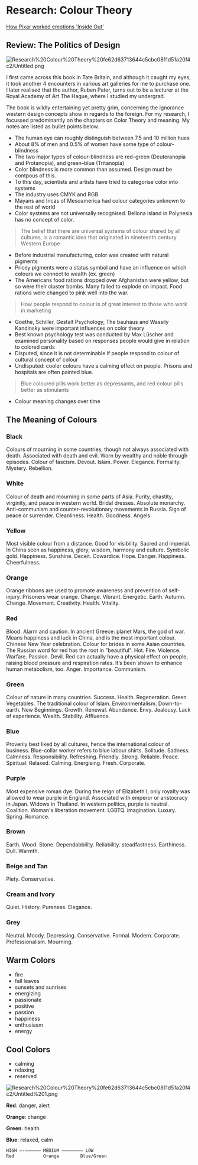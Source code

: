 # Research: Colour Theory

[How Pixar worked emotions 'Inside Out'](https://eu.usatoday.com/story/life/movies/2015/06/18/pixar-inside-out-making-the-emotions-characters/28648779/)

## Review: The Politics of Design

![Research%20Colour%20Theory%20fe62d63713644c5cbc0811d51a20f4c2/Untitled.png](Research%20Colour%20Theory%20fe62d63713644c5cbc0811d51a20f4c2/Untitled.png)

I first came across this book in Tate Britain, and although it caught my eyes, it took another 4 encounters in various art galleries for me to purchase one. I later realised that the author, Ruben Pater, turns out to be a lecturer at the Royal Academy of Art The Hague, where I studied my undergrad.

The book is wildly entertaining yet pretty grim, concerning the ignorance western design concepts show in regards to the foreign. For my research, I focussed predominantly on the chapters on Color Theory and meaning. My notes are listed as bullet points below.

- The human eye can roughly distinguish between 7.5 and 10 million hues
- About 8% of men and 0.5% of women have some type of colour-blindness
- The two major types of colour-blindness are red–green (Deuteranopia and Protanopia), and green–blue (Tritanopia)
- Color blindness is more common than assumed. Design must be contpous of this.
- To this day, scientists and artists have tried to categorise color into systems
- The industry uses CMYK and RGB
- Mayans and Incas of Mesoamerica had colour categories unknown to the rest of world
- Color systems are not universally recognised. Bellona island in Polynesia has no concept of color.

> The belief that there are universal systems of colour shared by all cultures, is a romantic idea that originated in nineteenth century Western Europe

- Before industrial manufacturing, color was created with natural pigments
- Pricey pigments were a status symbol and have an influence on which colours we connect to wealth (ex. green)
- The Americans food rations dropped over Afghanistan were yellow, but so were their cluster bombs. Many failed to explode on impact. Food rations were changed to pink well into the war.

> How people respond to colour is of great interest to those who work in marketing

- Goethe, Schiller, Gestalt Psychology, The bauhaus and Wassily Kandinsky were important influences on color theory
- Best known psychology test was conducted by Max Lüscher and examined personality based on responses people would give in relation to colored cards
- Disputed, since it is not determinable if people respond to colour of cultural concept of colour
- Undisputed: cooler colours have a calming effect on people. Prisons and hospitals are often painted blue.

> Blue coloured pills work better as depressants, and red colour pills better as stimulants

- Colour meaning changes over time

## The Meaning of Colours

### Black

Colours of mourning in some countries, though not always associated with death. Associated with death and evil. Worn by wealthy and noble through episodes. Colour of fascism. Devout. Islam. Power. Elegance. Formality. Mystery. Rebellion.

### White

Colour of death and mourning in some parts of Asia. Purity, chastity, virginity, and peace in western world. Bridal dresses. Absolute monarchy. Anti-communism and counter-revolutionary movements in Russia. Sign of peace or surrender. Cleanliness. Health. Goodness. Angels. 

### Yellow

Most visible colour from a distance. Good for visibility. Sacred and imperial. In China seen as happiness, glory, wisdom, harmony and culture. Symbolic gold. Happiness. Sunshine. Deceit. Cowardice. Hope. Danger. Happiness. Cheerfulness. 

### Orange

Orange ribbons are used to promote awareness and prevention of self-injury. Prisoners wear orange. Change. Vibrant. Energetic. Earth. Autumn. Change. Movement. Creativity. Health. Vitality.

### Red

Blood. Alarm and caution. In ancient Greece: planet Mars, the god of war. Means happiness and luck in China, and is the most important colour. Chinese New Year celebration. Colour for brides in some Asian countries. The Russian word for red has the root in "beautiful". Hot. Fire. Violence. Warfare. Passion. Devil. Red can actually have a physical effect on people, raising blood pressure and respiration rates. It’s been shown to enhance human metabolism, too. Anger. Importance. Communism.

### Green

Colour of nature in many countries. Success. Health. Regeneration. Green Vegetables. The traditional colour of Islam. Environmentalism. Down-to-earth. New Beginnings. Growth. Renewal. Abundance. Envy. Jealousy. Lack of experience. Wealth. Stability. Affluence.

### Blue

Provenly best liked by all cultures, hence the international colour of business. Blue-collar worker refers to blue labour shirts. Solitude. Sadness. Calmness. Responsibility. Refreshing. Friendly. Strong. Reliable. Peace. Spiritual. Relaxed. Calming. Energising. Fresh. Corporate. 

### Purple

Most expensive roman dye. During the reign of Elizabeth I, only royalty was allowed to wear purple in England. Associated with emperor or aristocracy in Japan. Widows in Thailand. In western politics, purple is neutral. Coalition. Woman's liberation movement. LGBTQ. imagination. Luxury. Spring. Romance.

### Brown

Earth. Wood. Stone. Dependabbility. Reliability. steadfastness. Earthiness. Dull. Warmth.

### Beige and Tan

Piety. Conservative.

### Cream and Ivory

Quiet. History. Pureness. Elegance.

### Grey

Neutral. Moody. Depressing. Conservative. Formal. Modern. Corporate. Professionalism. Mourning.

## Warm Colors

- fire
- fall leaves
- sunsets and sunrises
- energizing
- passionate
- positive
- passion
- happiness
- enthusiasm
- energy

## Cool Colors

- calming
- relaxing
- reserved

![Research%20Colour%20Theory%20fe62d63713644c5cbc0811d51a20f4c2/Untitled%201.png](Research%20Colour%20Theory%20fe62d63713644c5cbc0811d51a20f4c2/Untitled%201.png)

**Red**: danger, alert

**Orange**: change

**Green**: health

**Blue**: relaxed, calm 

```bash
HIGH —-—————— MEDIUM ———————— LOW
Red           Orange        Blue/Green
```
